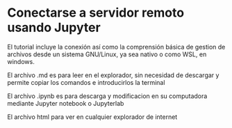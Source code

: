 # Conectarse a servidor remoto usando Jupyter


El tutorial incluye la conexión así como la comprensión básica de gestion de archivos desde un sistema GNU/Linux, ya sea nativo o como WSL, en windows.


El archivo .md es para leer en el explorador, sin necesidad de descargar y permite copiar los comandos e introducirlos la terminal

El archivo .ipynb es para descarga y modificacion en su computadora mediante Jupyter notebook o Jupyterlab

El archivo html para ver en cualquier explorador de internet